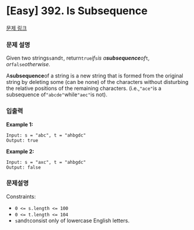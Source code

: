 # [Easy] 392. Is Subsequence 

[문제 링크](https://leetcode.com/problems/is-subsequence/)

### 문제 설명
Given two strings`s`and`t`, return`true`*if*`s`*is a**subsequence**of*`t`*, or*`false`*otherwise*.

A**subsequence**of a string is a new string that is formed from the original string by deleting some (can be none) of the characters without disturbing the relative positions of the remaining characters. (i.e.,`"ace"`is a subsequence of`"abcde"`while`"aec"`is not).

### 입출력
**Example 1:**

```
Input: s = "abc", t = "ahbgdc"
Output: true
```

**Example 2:**

```
Input: s = "axc", t = "ahbgdc"
Output: false
```

### 문제설명
Constraints:
- `0 <= s.length <= 100`
- `0 <= t.length <= 104`
- `s`and`t`consist only of lowercase English letters.